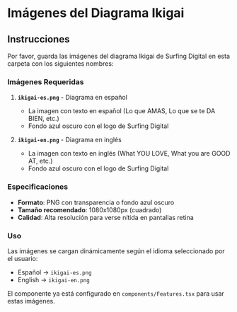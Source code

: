 # Imágenes del Diagrama Ikigai

## Instrucciones

Por favor, guarda las imágenes del diagrama Ikigai de Surfing Digital en esta carpeta con los siguientes nombres:

### Imágenes Requeridas

1. **`ikigai-es.png`** - Diagrama en español
   - La imagen con texto en español (Lo que AMAS, Lo que se te DA BIEN, etc.)
   - Fondo azul oscuro con el logo de Surfing Digital

2. **`ikigai-en.png`** - Diagrama en inglés
   - La imagen con texto en inglés (What YOU LOVE, What you are GOOD AT, etc.)
   - Fondo azul oscuro con el logo de Surfing Digital

### Especificaciones

- **Formato**: PNG con transparencia o fondo azul oscuro
- **Tamaño recomendado**: 1080x1080px (cuadrado)
- **Calidad**: Alta resolución para verse nítida en pantallas retina

### Uso

Las imágenes se cargan dinámicamente según el idioma seleccionado por el usuario:
- Español → `ikigai-es.png`
- English → `ikigai-en.png`

El componente ya está configurado en `components/Features.tsx` para usar estas imágenes.

